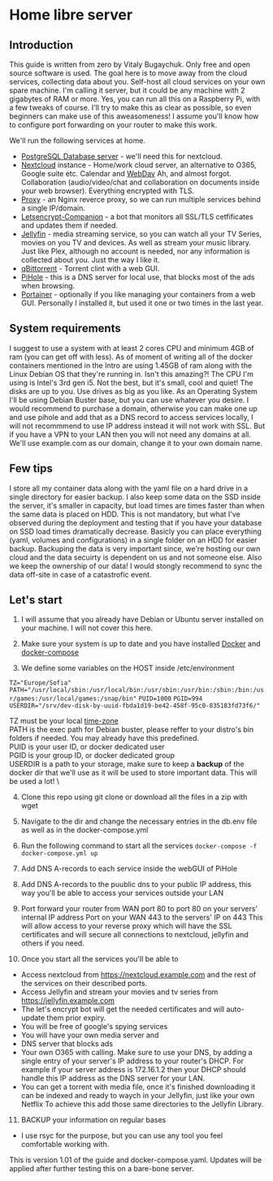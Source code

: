 # Home libre server

## Introduction

This guide is written from zero by Vitaly Bugaychuk. Only free and open source software is used.
The goal here is to move away from the cloud services, collecting data about you. Self-host all cloud services on your own spare machine.
I'm calling it server, but it could be any machine with 2 gigabytes of RAM or more.
Yes, you can run all this on a Raspberry Pi, with a few tweaks of course.
I'll try to make this as clear as possible, so even beginners can make use of this aweasomeness!
I assume you'll know how to configure port forwarding on your router to make this work.

We'll run the following services at home.
  * [PostgreSQL Database server](https://www.postgresql.org/) - we'll need this for nextcloud. 
  * [Nextcloud](https://nextcloud.com/) instance - Home/work cloud server, an alternative to O365, Google suite etc. Calendar and [WebDav](https://en.wikipedia.org/wiki/WebDAV) Ah, and almost forgot. Collaboration (audio/video/chat and collaboration on documents inside your web browser). Everything encrypted with TLS.
  * [Proxy](https://docs.nginx.com/nginx/admin-guide/web-server/reverse-proxy/) - an Nginx reverce proxy, so we can run multiple services behind a single IP/domain.
  * [Letsencrypt-Companion](https://hiqdev.com/packages/docker-letsencrypt-nginx-proxy-companion/) - a bot that monitors all SSL/TLS cetfificates and updates them if needed.
  * [Jellyfin](https://jellyfin.org/) - media streaming service, so you can watch all your TV Series, movies on you TV and devices. As well as stream your music library. Just like Plex, although no account is needed, nor any information is collected about you. Just the way I like it.
  * [qBittorrent](https://www.qbittorrent.org/) - Torrent clint with a web GUI.
  * [PiHole](https://pi-hole.net/) - this is a DNS server for local use, that blocks most of the ads when browsing.
  * [Portainer](https://www.portainer.io/) - optionally if you like managing your containers from a web GUI. Personally I installed it, but used it one or two times in the last year.

## System requirements

I suggest to use a system with at least 2 cores CPU and minimum 4GB of ram (you can get off with less).
As of moment of writing all of the docker containers mentioned in the Intro are using 1.45GB of ram along with the Linux Debian OS that they're running in. Isn't this amazing?!
The CPU I'm using is Intel's 3rd gen i5.
Not the best, but it's small, cool and quiet!
The disks are up to you. Use drives as big as you like.
As an Operating System I'll be using Debian Buster base, but you can use whatever you desire.
I would recommend to purchase a domain, otherwise you can make one up and use pihole and add that as a DNS record to access services locally, I will not recommmend to use IP address instead it will not work with SSL. But if you have a VPN to your LAN then you will not need any domains at all.
We'll use example.com as our domain, change it to your own domain name.

## Few tips

I store all my container data along with the yaml file on a hard drive in a single directory for easier backup.
I also keep some data on the SSD inside the server, it's smaller in capacity, but load times are times faster than when the same data is placed on HDD.
This is not mandatory, but what I've observed during the deployment and testing that if you have your database on SSD load times dramatically decrease.
Basicly you can place everything (yaml, volumes and configurations) in a single folder on an HDD for easier backup.
Backuping the data is very important since, we're hosting our own cloud and the data secuirty is dependent on us and not someone else. Also we keep the ownership of our data!
I would stongly recommend to sync the data off-site in case of a catastrofic event.

## Let's start

1. I will assume that you already have Debian or Ubuntu server installed on your machine. I will not cover this here.

2. Make sure your system is up to date and you have installed [Docker](https://docs.docker.com/engine/install/debian/) and [docker-compose](https://docs.docker.com/compose/install/)

3. We define some variables on the HOST inside /etc/environment

``TZ="Europe/Sofia"``
``PATH="/usr/local/sbin:/usr/local/bin:/usr/sbin:/usr/bin:/sbin:/bin:/usr/games:/usr/local/games:/snap/bin"``
``PUID=1000``
``PGID=994``
``USERDIR="/srv/dev-disk-by-uuid-fbda1d19-be42-458f-95c0-835183fd73f6/"``

  TZ must be your local [time-zone](https://en.wikipedia.org/wiki/List_of_tz_database_time_zones) \
  PATH is the exec path for Debian buster, please reffer to your distro's bin folders if needed. You may already have this predefined. \
  PUID is your user ID, or docker dedicated user \
  PGID is your group ID, or docker dedicated group \
  USERDIR is a path to your storage, make sure to keep a **backup** of the docker dir that we'll use as it will be used to store important data. This will be used a lot! \
  
4. Clone this repo using git clone or download all the files in a zip with wget

5. Navigate to the dir and change the necessary entries in the db.env file as well as in the docker-compose.yml

6. Run the following command to start all the services
``docker-compose -f docker-compose.yml up``

7. Add DNS A-records to each service inside the webGUI of PiHole

8. Add DNS A-records to the puublic dns to your public IP address, this way you'll be able to access your services outside your LAN

9. Port forward your router from WAN port 80 to port 80 on your servers' internal IP address
   Port on your WAN 443 to the servers' IP on 443
   This will allow access to your reverse proxy which will have the SSL certificates and will secure all connections to nextcloud, jellyfin and others if you need.

10. Once you start all the services you'll be able to 
 * Access nextcloud from https://nextcloud.example.com and the rest of the services on their described ports.
 * Access Jellyfin and stream your movies and tv series from https://jellyfin.example.com
 * The let's encrypt bot will get the needed certificates and will auto-update them prior expiry.
 * You will be free of google's spying services
 * You will have your own media server and
 * DNS server that blocks ads 
 * Your own O365 with calling.
   Make sure to use your DNS, by adding a single entry of your server's IP address to your router's DHCP. 
   For example if your server address is 172.16.1.2 then your DHCP should handle this IP address as the DNS server for your LAN.
 * You can get a torrent with media file, once it's finished downloading it can be indexed and ready to waych in your Jellyfin, just like your own Netflix
   To achieve this add those same directories to the Jellyfin Library.

11. BACKUP your information on regular bases
  * I use rsyc for the purpose, but you can use any tool you feel comfortable working with.

This is version 1.01 of the guide and docker-compose.yaml. Updates will be applied after further testing this on a bare-bone server.

